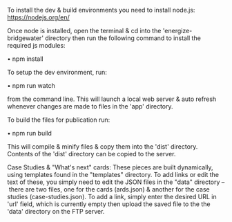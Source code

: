 To install the dev & build environments you need to install node.js: https://nodejs.org/en/

Once node is installed, open the terminal & cd into the 'energize-bridgewater' directory then run the following command to install the required js modules:

• npm install

To setup the dev environment, run:

• npm run watch

from the command line. This will launch a local web server & auto refresh whenever changes are made to files in the 'app' directory.

To build the files for publication run: 

• npm run build

This will compile & minify files & copy them into the 'dist' directory. Contents of the 'dist' directory can be copied to the server.


Case Studies & "What's next" cards:
These pieces are built dynamically, using templates found in the "templates" directory. To add links or edit the text of these, you simply need to edit the JSON files in the "data" directory – there are two files, one for the cards (ards.json) & another for the case studies (case-studies.json). To add a link, simply enter the desired URL in 'url' field, which is currently empty then upload the saved file to the the 'data' directory on the FTP server.